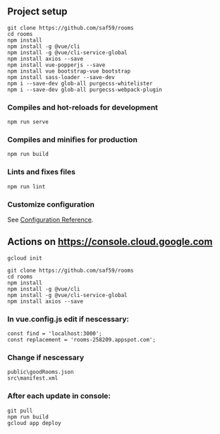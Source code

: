 ## Project setup
```
git clone https://github.com/saf59/rooms 
cd rooms
npm install
npm install -g @vue/cli
npm install -g @vue/cli-service-global
npm install axios --save
npm install vue-popperjs --save
npm install vue bootstrap-vue bootstrap
npm install sass-loader --save-dev
npm i --save-dev glob-all purgecss-whitelister
npm i --save-dev glob-all purgecss-webpack-plugin
```

### Compiles and hot-reloads for development
```
npm run serve
```

### Compiles and minifies for production
```
npm run build
```

### Lints and fixes files
```
npm run lint
```

### Customize configuration
See [Configuration Reference](https://cli.vuejs.org/config/).

## Actions on https://console.cloud.google.com 
```
gcloud init

git clone https://github.com/saf59/rooms 
cd rooms
npm install
npm install -g @vue/cli
npm install -g @vue/cli-service-global
npm install axios --save
```
### In vue.config.js edit if nescessary:
```
const find = 'localhost:3000';
const replacement = 'rooms-258209.appspot.com';
```
### Change if nescessary
```
public\goodRooms.json 
src\manifest.xml
```
### After each update in console:
```
git pull
npm run build
gcloud app deploy
```
